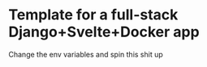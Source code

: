 # Template for a full-stack Django+Svelte+Docker app

Change the env variables and spin this shit up